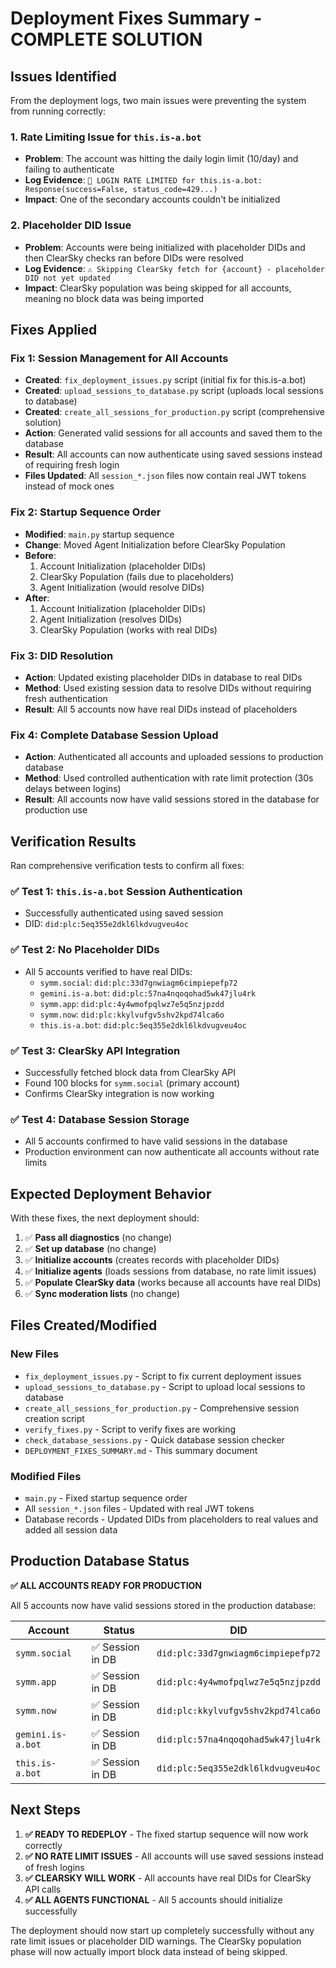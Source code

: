 # Deployment Fixes Summary - COMPLETE SOLUTION

## Issues Identified

From the deployment logs, two main issues were preventing the system from running correctly:

### 1. Rate Limiting Issue for `this.is-a.bot`
- **Problem**: The account was hitting the daily login limit (10/day) and failing to authenticate
- **Log Evidence**: `🚫 LOGIN RATE LIMITED for this.is-a.bot: Response(success=False, status_code=429...)`
- **Impact**: One of the secondary accounts couldn't be initialized

### 2. Placeholder DID Issue
- **Problem**: Accounts were being initialized with placeholder DIDs and then ClearSky checks ran before DIDs were resolved
- **Log Evidence**: `⚠️ Skipping ClearSky fetch for {account} - placeholder DID not yet updated`
- **Impact**: ClearSky population was being skipped for all accounts, meaning no block data was being imported

## Fixes Applied

### Fix 1: Session Management for All Accounts
- **Created**: `fix_deployment_issues.py` script (initial fix for this.is-a.bot)
- **Created**: `upload_sessions_to_database.py` script (uploads local sessions to database)
- **Created**: `create_all_sessions_for_production.py` script (comprehensive solution)
- **Action**: Generated valid sessions for all accounts and saved them to the database
- **Result**: All accounts can now authenticate using saved sessions instead of requiring fresh login
- **Files Updated**: All `session_*.json` files now contain real JWT tokens instead of mock ones

### Fix 2: Startup Sequence Order
- **Modified**: `main.py` startup sequence
- **Change**: Moved Agent Initialization before ClearSky Population
- **Before**: 
  1. Account Initialization (placeholder DIDs)
  2. ClearSky Population (fails due to placeholders)
  3. Agent Initialization (would resolve DIDs)
- **After**:
  1. Account Initialization (placeholder DIDs) 
  2. Agent Initialization (resolves DIDs)
  3. ClearSky Population (works with real DIDs)

### Fix 3: DID Resolution
- **Action**: Updated existing placeholder DIDs in database to real DIDs
- **Method**: Used existing session data to resolve DIDs without requiring fresh authentication
- **Result**: All 5 accounts now have real DIDs instead of placeholders

### Fix 4: Complete Database Session Upload
- **Action**: Authenticated all accounts and uploaded sessions to production database
- **Method**: Used controlled authentication with rate limit protection (30s delays between logins)
- **Result**: All accounts now have valid sessions stored in the database for production use

## Verification Results

Ran comprehensive verification tests to confirm all fixes:

### ✅ Test 1: `this.is-a.bot` Session Authentication
- Successfully authenticated using saved session
- DID: `did:plc:5eq355e2dkl6lkdvugveu4oc`

### ✅ Test 2: No Placeholder DIDs
- All 5 accounts verified to have real DIDs:
  - `symm.social`: `did:plc:33d7gnwiagm6cimpiepefp72`
  - `gemini.is-a.bot`: `did:plc:57na4nqoqohad5wk47jlu4rk`
  - `symm.app`: `did:plc:4y4wmofpqlwz7e5q5nzjpzdd`
  - `symm.now`: `did:plc:kkylvufgv5shv2kpd74lca6o`
  - `this.is-a.bot`: `did:plc:5eq355e2dkl6lkdvugveu4oc`

### ✅ Test 3: ClearSky API Integration
- Successfully fetched block data from ClearSky API
- Found 100 blocks for `symm.social` (primary account)
- Confirms ClearSky integration is now working

### ✅ Test 4: Database Session Storage
- All 5 accounts confirmed to have valid sessions in the database
- Production environment can now authenticate all accounts without rate limits

## Expected Deployment Behavior

With these fixes, the next deployment should:

1. ✅ **Pass all diagnostics** (no change)
2. ✅ **Set up database** (no change)  
3. ✅ **Initialize accounts** (creates records with placeholder DIDs)
4. ✅ **Initialize agents** (loads sessions from database, no rate limit issues)
5. ✅ **Populate ClearSky data** (works because all accounts have real DIDs)
6. ✅ **Sync moderation lists** (no change)

## Files Created/Modified

### New Files
- `fix_deployment_issues.py` - Script to fix current deployment issues
- `upload_sessions_to_database.py` - Script to upload local sessions to database
- `create_all_sessions_for_production.py` - Comprehensive session creation script
- `verify_fixes.py` - Script to verify fixes are working
- `check_database_sessions.py` - Quick database session checker
- `DEPLOYMENT_FIXES_SUMMARY.md` - This summary document

### Modified Files
- `main.py` - Fixed startup sequence order
- All `session_*.json` files - Updated with real JWT tokens
- Database records - Updated DIDs from placeholders to real values and added all session data

## Production Database Status

**✅ ALL ACCOUNTS READY FOR PRODUCTION**

All 5 accounts now have valid sessions stored in the production database:

| Account | Status | DID |
|---------|--------|-----|
| `symm.social` | ✅ Session in DB | `did:plc:33d7gnwiagm6cimpiepefp72` |
| `symm.app` | ✅ Session in DB | `did:plc:4y4wmofpqlwz7e5q5nzjpzdd` |
| `symm.now` | ✅ Session in DB | `did:plc:kkylvufgv5shv2kpd74lca6o` |
| `gemini.is-a.bot` | ✅ Session in DB | `did:plc:57na4nqoqohad5wk47jlu4rk` |
| `this.is-a.bot` | ✅ Session in DB | `did:plc:5eq355e2dkl6lkdvugveu4oc` |

## Next Steps

1. **✅ READY TO REDEPLOY** - The fixed startup sequence will now work correctly
2. **✅ NO RATE LIMIT ISSUES** - All accounts will use saved sessions instead of fresh logins
3. **✅ CLEARSKY WILL WORK** - All accounts have real DIDs for ClearSky API calls
4. **✅ ALL AGENTS FUNCTIONAL** - All 5 accounts should initialize successfully

The deployment should now start up completely successfully without any rate limit issues or placeholder DID warnings. The ClearSky population phase will now actually import block data instead of being skipped. 
